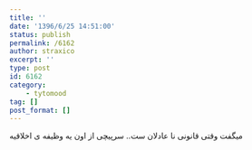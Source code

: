```yaml
---
title: ''
date: '1396/6/25 14:51:00'
status: publish
permalink: /6162
author: straxico
excerpt: ''
type: post
id: 6162
category:
    - tytomood
tag: []
post_format: []
---
```

میگفت وقتی قانونی نا عادلان ست.. سرپیچی از اون یه وظیفه ی اخلاقیه